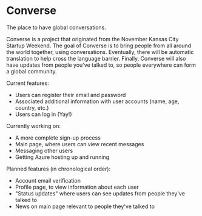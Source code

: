 # Converse
The place to have global conversations.

Converse is a project that originated from the November Kansas City Startup Weekend. The goal of Converse is to bring people from all around the world together, using conversations. Eventually, there will be automatic translation to help cross the language barrier. Finally, Converse will also have updates from people you've talked to, so people everywhere can form a global community.

Current features:
- Users can register their email and password
- Associated additional information with user accounts (name, age, country, etc.)
- Users can log in (Yay!)

Currently working on:
- A more complete sign-up process
- Main page, where users can view recent messages
- Messaging other users
- Getting Azure hosting up and running

Planned features (in chronological order):
- Account email verification
- Profile page, to view information about each user
- "Status updates" where users can see updates from people they've talked to
- News on main page relevant to people they've talked to
